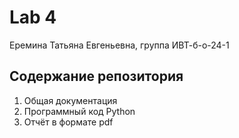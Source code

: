 # Lab 4

Еремина Татьяна Евгеньевна, группа ИВТ-б-о-24-1

## Содержание репозитория
1. Общая документация
2. Программный код Python
3. Отчёт в формате pdf